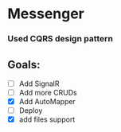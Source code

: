 # Messenger

### Used CQRS design pattern


## Goals:
- [ ] Add SignalR
- [ ] Add more CRUDs
- [x] Add AutoMapper
- [ ] Deploy
- [x] add files support

